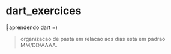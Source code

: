 # dart_exercices
📌aprendendo dart =)

> organizacao de pasta em relacao aos dias esta em padrao MM/DD/AAAA.